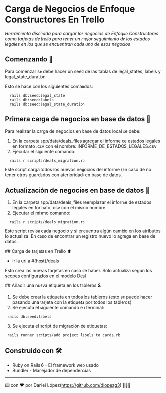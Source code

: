 # Carga de Negocios de Enfoque Constructores En Trello

_Herramienta diseñada para cargar los negocios de Enfoque Constructores como tarjetas de trello
para tener un mejor seguimiento de los estados legales en los que se encuentran cada uno de
esos negocios_

## Comenzando 🚀

Para comenzar se debe hacer un seed de las tablas de legal_states, labels y legal_state_duration

Esto se hace con los siguientes comandos:

```
  rails db:seed:legal_state
  rails db:seed:labels
  rails db:seed:legal_state_duration
```

## Primera carga de negocios en base de datos 🛫

Para realizar la carga de negocios en base de datos local se debe:

 1. En la carpeta app/data/deals_files agregar el informe de estados legales en formato .csv con el nombre: INFORME_DE_ESTADOS_LEGALES.csv
 2. Ejecutar el siguiente comando:

```
  rails r scripts/deals_migration.rb
```

Este script carga todos los nuevos negocios del informe (en caso de no tener otros guardados con aterioridad) en base de datos.

## Actualización de negocios en base de datos  🎢

 1. En la carpeta app/data/deals_files reemplazar el informe de estados legales en formato .csv con el mismo nombre
 2. Ejecutar el mismo comando:

```
  rails r scripts/deals_migration.rb
```

Este script revisa cada negocio y si encuentra algún cambio en los atributos lo actualiza.
En caso de encontrar un registro nuevo lo agrega en base de datos.

## Carga de tarjetas en Trello ⬆️

* ir la url a #{host}/deals

Esto crea las nuevas tarjetas en caso de haber.
Solo actualiza según los scopes configurados en el modelo Deal

## Añadir una nueva etiqueta en los tableros 🎗

  1. Se debe crear la etiqueta en todos los tableros (esto se puede hacer pasando una tarjeta con la etiqueta por todos los tableros)
  2. Se ejecuta el siguiente comando en terminal:
   ```
    rails db:seed:labels
   ```
  3. Se ejecuta el script de migración de etiquetas:
   ```
    rails runner scripts/add_project_labels_to_cards.rb
   ```




## Construido con 🛠️

* Ruby on Rails 6 - El framework web usado
* Bundler - Manejador de dependencias


---
⌨️ con ❤️ por Daniel López(https://github.com/dlopezg3) 🚴🏼‍♂️
